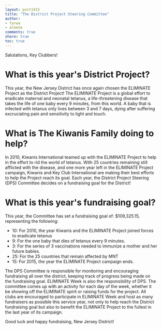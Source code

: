 ```yaml
---
layout: post1415
title: "The District Project Steering Committee"
author:
- farwa
- aleena
comments: true
share: true
toc: true
---
```


Salutations, Key Clubbers!

# What is this year's District Project?

This year, the New Jersey District has once again chosen the ELIMINATE Project as the District Project! The ELIMINATE Project is a global effort to eradicate maternal and neonatal tetanus, a life-threatening disease that takes the life of one baby every 9 minutes, from this world. A baby that is infected with tetanus only lives between 3 and 7 days, dying after suffering excruciating pain and sensitivity to light and touch.

# What is The Kiwanis Family doing to help?

In 2010, Kiwanis International teamed up with the ELIMINATE Project to help in the effort to rid the world of tetanus. With 25 countries remaining still afflicted with the disease, and one more year left in the ELIMINATE Project campaign, Kiwanis and Key Club International are making their best efforts to help the Project reach its goal. Each year, the District Project Steering (DPS) Committee decides on a fundraising goal for the District!

# What is this year's fundraising goal?

This year, the Committee has set a fundraising goal of: $109,325.15, representing the following:

- 10: For 2010, the year Kiwanis and the ELIMINATE Project joined forces to eradicate tetanus
- 9: For the one baby that dies of tetanus every 9 minutes.
- 3: For the series of 3 vaccinations needed to immunize a mother and her future babies.
- 25: For the 25 countries that remain affected by MNT
- 15: For 2015, the year the ELIMINATE Project campaign ends.

The DPS Committee is responsible for monitoring and encouraging fundraising all over the district, keeping track of progress being made on the fundraising goal. ELIMINATE Week is also the responsibility of DPS. The committee comes up with an activity for each day of the week, whether it be showing off the ELIMINATE spirit or raising funds for the project. All clubs are encouraged to participate in ELIMINATE Week and host as many fundraisers as possible this service year, not only to help reach the District fundraising goal but also to benefit the ELIMINATE Project to the fullest in the last year of its campaign.

Good luck and happy fundraising, New Jersey District!
